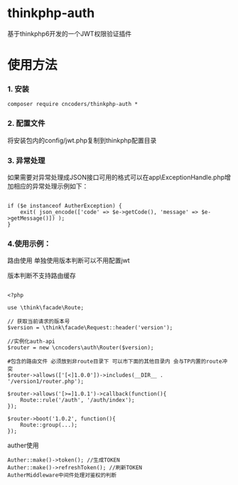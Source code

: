 # thinkphp-auth
基于thinkphp6开发的一个JWT权限验证插件

# 使用方法

### 1. 安装

```
composer require cncoders/thinkphp-auth *
```

### 2. 配置文件

将安装包内的config/jwt.php复制到thinkphp配置目录

### 3. 异常处理

如果需要对异常处理成JSON接口可用的格式可以在app\ExceptionHandle.php增加相应的异常处理示例如下：

```

if ($e instanceof AutherException) {
	exit( json_encode(['code' => $e->getCode(), 'message' => $e->getMessage()]) );
}

```

### 4.使用示例：

路由使用 单独使用版本判断可以不用配置jwt

版本判断不支持路由缓存

```

<?php

use \think\facade\Route;

// 获取当前请求的版本号
$version = \think\facade\Request::header('version');

//实例化auth-api
$router = new \cncoders\auth\Router($version);

#包含的路由文件 必须放到非route目录下 可以市下面的其他目录内 会与TP内置的route冲突
$router->allows(['[<]1.0.0'])->includes(__DIR__ . '/version1/router.php');

$router->allows('[>=]1.0.1')->callback(function(){
    Route::rule('/auth', '/auth/index');
});

$router->boot('1.0.2', function(){
    Route::group(...);
});

```
auther使用

```
Auther::make()->token(); //生成TOKEN
Auther::make()->refreshToken(); //刷新TOKEN
AutherMiddleware中间件处理对鉴权的判断

```


